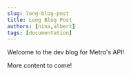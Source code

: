 ```yaml
---
slug: long-blog-post
title: Long Blog Post
authors: [nina,albert]
tags: [documentation]
---
```


Welcome to the dev blog for Metro's API!

<!--truncate-->

More content to come!